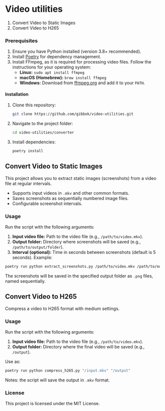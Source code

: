 # Video utilities

1. Convert Video to Static Images  
2. Convert Video to H265  

### Prerequisites

1. Ensure you have Python installed (version 3.8+ recommended).
2. Install [Poetry](https://python-poetry.org/) for dependency management.
3. Install FFmpeg, as it is required for processing video files. Follow the instructions for your operating system:
   - **Linux:** `sudo apt install ffmpeg`
   - **macOS (Homebrew):** `brew install ffmpeg`
   - **Windows:** Download from [ffmpeg.org](https://ffmpeg.org/download.html) and add it to your `PATH`.

#### Installation
1. Clone this repository:
   ```bash
   git clone https://github.com/gibbok/video-utilities.git
   ```
2. Navigate to the project folder:
   ```bash
   cd video-utilities/converter
   ``` 
3. Install dependencies:
   ```bash
   poetry install
   ``` 

## Convert Video to Static Images

This project allows you to extract static images (screenshots) from a video file at regular intervals.

- Supports input videos in `.mkv` and other common formats.
- Saves screenshots as sequentially numbered image files.
- Configurable screenshot intervals.

### Usage

Run the script with the following arguments:

1. **Input video file:** Path to the video file (e.g., `/path/to/video.mkv`).
2. **Output folder:** Directory where screenshots will be saved (e.g., `/path/to/output/folder`).
3. **Interval (optional):** Time in seconds between screenshots (default is 5 seconds).
Example:

```bash
poetry run python extract_screenshots.py /path/to/video.mkv /path/to/output/folder --interval 5
```

The screenshots will be saved in the specified output folder as `.png` files, named sequentially.

## Convert Video to H265

Compress a video to H265 format with medium settings.

### Usage

Run the script with the following arguments:

1. **Input video file:** Path to the video file (e.g., `/path/to/video.mkv`).
2. **Output folder:** Directory where the final video will be saved (e.g., `/output`).

Use as:

```bash
poetry run python compress_h265.py "/input.mkv" "/output"
```

Notes: the script will save the output in `.mkv` format.

### License

This project is licensed under the MIT License.
